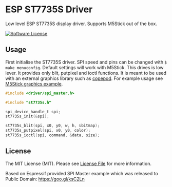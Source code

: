 # ESP ST7735S Driver

Low level ESP ST7735S display driver. Supports M5Stick out of the box.

[![Software License](https://img.shields.io/badge/license-MIT-brightgreen.svg?style=flat-square)](LICENSE.md)

## Usage

First initialise the ST7735S driver. SPI speed and pins can be changed with `$ make menuconfig`. Default settings will work with M5Stick. This drives is low lever. It provides only blit, putpixel and ioctl functions. It is meant to be used with an external graphics library such as [copepod](https://github.com/tuupola/copepod). For example usage see [M5Stick graphics example](https://github.com/tuupola/esp-examples/tree/master/015-m5stick-gfx).

```c
#include <driver/spi_master.h>

#include "st7735s.h"

spi_device_handle_t spi;
st7735s_init(&spi);

st7735s_blit(spi, x0, y0, w, h, &bitmap);
st7735s_putpixel(spi, x0, y0, color);
st7735s_ioctl(spi, command, &data, size);
```

## License

The MIT License (MIT). Please see [License File](LICENSE.md) for more information.

Based on Espressif provided SPI Master example which was released to Public Domain: https://goo.gl/ksC2Ln
